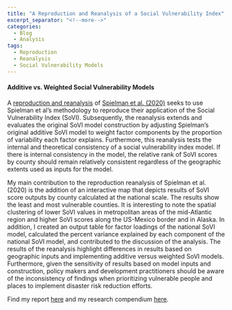 ```yaml
---
title: "A Reproduction and Reanalysis of a Social Vulnerability Index"
excerpt_separator: "<!--more-->"
categories:
  - Blog
  - Analysis
tags:
  - Reproduction
  - Reanalysis
  - Social Vulnerability Models
---
```


#### Additive vs. Weighted Social Vulnerability Models

A [reproduction and reanalysis](https://github.com/gshanleybarr/RPl-Spielman-2020/) of [Spielman et al. (2020)](https://doi.org/10.1007/s11069-019-03820-z) seeks to use Spielman et al’s methodology to reproduce their application of the Social Vulnerability Index (SoVI). Subsequently, the reanalysis extends and evaluates the original SoVI model construction by adjusting Spielman’s original additive SoVI model to weight factor components by the proportion of variability each factor explains. Furthermore, this reanalysis tests the internal and theoretical consistency of a social vulnerability index model. If there is internal consistency in the model, the relative rank of SoVI scores by county should remain relatively consistent regardless of the geographic extents used as inputs for the model.

My main contribution to the reproduction reanalysis of Spielman et al. (2020) is the addition of an interactive map that depicts results of SoVI score outputs by county calculated at the national scale. The results show the least and most vulnerable counties. It is interesting to note the spatial clustering of lower SoVI values in metropolitan areas of the mid-Atlantic region and higher SoVI scores along the US-Mexico border and in Alaska. In addition, I created an output table for factor loadings of the national SoVI model, calculated the percent variance explained by each component of the national SoVI model, and contributed to the discussion of the analysis. The results of the reanalysis highlight differences in results based on geographic inputs and implementing additive versus weighted SoVI models. Furthermore, given the sensitivity of results based on model inputs and construction, policy makers and development practitioners should be aware of the inconsistency of findings when prioritizing vulnerable people and places to implement disaster risk reduction efforts.


Find my report [here](https://gshanleybarr.github.io/RPl-Spielman-2020/) and my research compendium [here](https://github.com/gshanleybarr/RPl-Spielman-2020).
